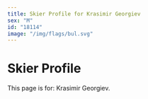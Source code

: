 ```yaml
---
title: Skier Profile for Krasimir Georgiev
sex: "M"
id: "18114"
image: "/img/flags/bul.svg" 
---
```


# Skier Profile

This page is for: Krasimir Georgiev.
    